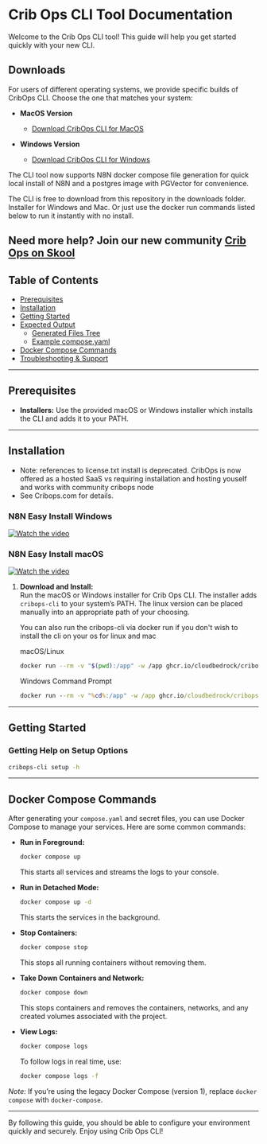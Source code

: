 # Crib Ops CLI Tool Documentation

Welcome to the Crib Ops CLI tool! This guide will help you get started quickly with your new CLI. 

## Downloads

For users of different operating systems, we provide specific builds of CribOps CLI. Choose the one that matches your system:

- **MacOS Version**
  - [Download CribOps CLI for MacOS](https://github.com/cloudbedrock/cribops-docs/raw/main/downloads/cribops-cli-mac-2.5.1.zip)

- **Windows Version**
  - [Download CribOps CLI for Windows](https://github.com/cloudbedrock/cribops-docs/raw/main/downloads/cribops-cli-windows-2.5.1.zip)



The CLI tool now supports N8N docker compose file generation for quick local install of N8N and a postgres image with PGVector for convenience.

The CLI is free to download from this repository in the downloads folder.  Installer for Windows and Mac.  Or just use the docker run commands listed below to run it instantly with no install. 

Need more help?  Join our new community [Crib Ops on Skool](https://skool.com/cribops) 
---

## Table of Contents

- [Prerequisites](#prerequisites)
- [Installation](#installation)
- [Getting Started](#getting-started)
- [Expected Output](#expected-output)
  - [Generated Files Tree](#generated-files-tree)
  - [Example compose.yaml](#example-composeyaml)
- [Docker Compose Commands](#docker-compose-commands)
- [Troubleshooting & Support](#troubleshooting--support)

---

## Prerequisites

- **Installers:** Use the provided macOS or Windows installer which installs the CLI and adds it to your PATH.  

---

## Installation

* Note: references to license.txt install is deprecated.  CribOps is now offered as a hosted SaaS vs requiring installation and hosting youself and works with community cribops node
* See Cribops.com for details.


### N8N Easy Install Windows
[![Watch the video](https://img.youtube.com/vi/XKbNmytgwz4/hqdefault.jpg)](https://youtu.be/XKbNmytgwz4)

### N8N Easy Install macOS
[![Watch the video](https://img.youtube.com/vi/XnsjeuT6LXE/hqdefault.jpg)](https://youtu.be/XnsjeuT6LXE)


1. **Download and Install:**  
   Run the macOS or Windows installer for Crib Ops CLI. The installer adds `cribops-cli` to your system’s PATH. The linux
   version can be placed manually into an appropriate path of your choosing.
   
   You can also run the cribops-cli via docker run if you don't wish to install the cli on your os for linux and mac

   macOS/Linux
   
    ```bash
   docker run --rm -v "$(pwd):/app" -w /app ghcr.io/cloudbedrock/cribops-cli setup
   ```
   Windows Command Prompt

   ```bat
   docker run --rm -v "%cd%:/app" -w /app ghcr.io/cloudbedrock/cribops-cli setup
   ```



---

## Getting Started

### Getting Help on Setup Options
```bash
cribops-cli setup -h
```
---

## Docker Compose Commands

After generating your `compose.yaml` and secret files, you can use Docker Compose to manage your services. Here are some common commands:

- **Run in Foreground:**  
  ```bash
  docker compose up
  ```
  This starts all services and streams the logs to your console.

- **Run in Detached Mode:**  
  ```bash
  docker compose up -d
  ```
  This starts the services in the background.

- **Stop Containers:**  
  ```bash
  docker compose stop
  ```
  This stops all running containers without removing them.

- **Take Down Containers and Network:**  
  ```bash
  docker compose down
  ```
  This stops containers and removes the containers, networks, and any created volumes associated with the project.

- **View Logs:**  
  ```bash
  docker compose logs
  ```
  To follow logs in real time, use:
  ```bash
  docker compose logs -f
  ```

*Note:* If you’re using the legacy Docker Compose (version 1), replace `docker compose` with `docker-compose`.

---

By following this guide, you should be able to configure your environment quickly and securely. Enjoy using Crib Ops CLI!
